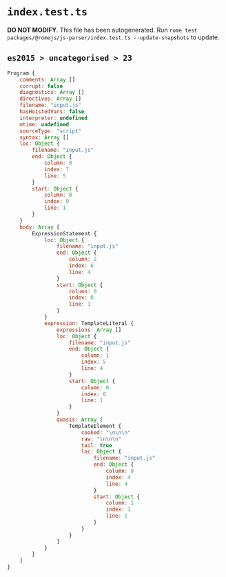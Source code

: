 # `index.test.ts`

**DO NOT MODIFY**. This file has been autogenerated. Run `rome test packages/@romejs/js-parser/index.test.ts --update-snapshots` to update.

## `es2015 > uncategorised > 23`

```javascript
Program {
	comments: Array []
	corrupt: false
	diagnostics: Array []
	directives: Array []
	filename: "input.js"
	hasHoistedVars: false
	interpreter: undefined
	mtime: undefined
	sourceType: "script"
	syntax: Array []
	loc: Object {
		filename: "input.js"
		end: Object {
			column: 0
			index: 7
			line: 5
		}
		start: Object {
			column: 0
			index: 0
			line: 1
		}
	}
	body: Array [
		ExpressionStatement {
			loc: Object {
				filename: "input.js"
				end: Object {
					column: 2
					index: 6
					line: 4
				}
				start: Object {
					column: 0
					index: 0
					line: 1
				}
			}
			expression: TemplateLiteral {
				expressions: Array []
				loc: Object {
					filename: "input.js"
					end: Object {
						column: 1
						index: 5
						line: 4
					}
					start: Object {
						column: 0
						index: 0
						line: 1
					}
				}
				quasis: Array [
					TemplateElement {
						cooked: "\n\n\n"
						raw: "\n\n\n"
						tail: true
						loc: Object {
							filename: "input.js"
							end: Object {
								column: 0
								index: 4
								line: 4
							}
							start: Object {
								column: 1
								index: 1
								line: 1
							}
						}
					}
				]
			}
		}
	]
}
```
